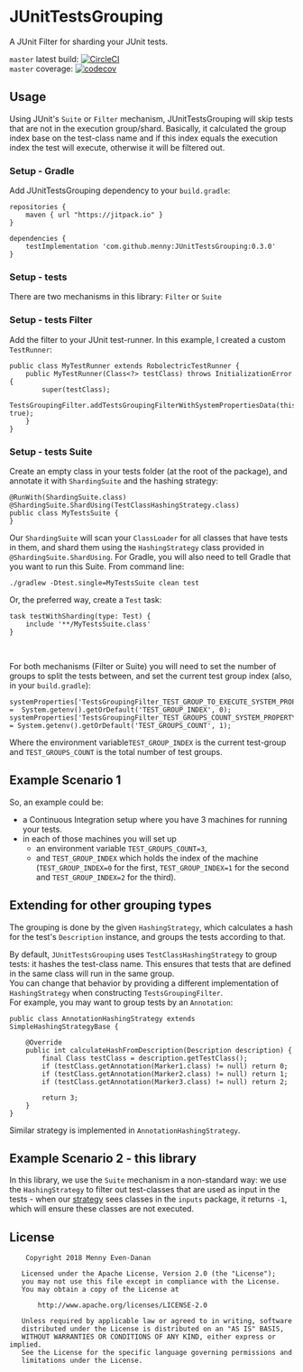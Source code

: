# JUnitTestsGrouping
A JUnit Filter for sharding your JUnit tests.

`master` latest build: [![CircleCI](https://circleci.com/gh/menny/JUnitTestsGrouping/tree/master.svg?style=svg)](https://circleci.com/gh/menny/JUnitTestsGrouping/tree/master)<br/>
`master` coverage: [![codecov](https://codecov.io/gh/menny/JUnitTestsGrouping/branch/master/graph/badge.svg)](https://codecov.io/gh/menny/JUnitTestsGrouping)

## Usage
Using JUnit's `Suite` or `Filter` mechanism, JUnitTestsGrouping will skip tests that are not in the execution group/shard.
Basically, it calculated the group index base on the test-class name and if this index equals the execution index
the test will execute, otherwise it will be filtered out.

### Setup - Gradle
Add JUnitTestsGrouping dependency to your `build.gradle`:
```
repositories {
    maven { url "https://jitpack.io" }
}

dependencies {
    testImplementation 'com.github.menny:JUnitTestsGrouping:0.3.0'
}
```

### Setup - tests
There are two mechanisms in this library: `Filter` or `Suite`

### Setup - tests Filter
Add the filter to your JUnit test-runner. In this example, I created a custom `TestRunner`:
```
public class MyTestRunner extends RobolectricTestRunner {
    public MyTestRunner(Class<?> testClass) throws InitializationError {
        super(testClass);
        TestsGroupingFilter.addTestsGroupingFilterWithSystemPropertiesData(this, true);
    }
}
```

### Setup - tests Suite
Create an empty class in your tests folder (at the root of the package), and annotate it with `ShardingSuite` and the hashing strategy: 
```
@RunWith(ShardingSuite.class)
@ShardingSuite.ShardUsing(TestClassHashingStrategy.class)
public class MyTestsSuite {
}
```
Our `ShardingSuite` will scan your `ClassLoader` for all classes that have tests in them, and shard them using the `HashingStrategy` class
provided in `@ShardingSuite.ShardUsing`.
For Gradle, you will also need to tell Gradle that you want to run this Suite. From command line:
```
./gradlew -Dtest.single=MyTestsSuite clean test
```
Or, the preferred way, create a `Test` task:
```
task testWithSharding(type: Test) {
    include '**/MyTestsSuite.class'
}
```

<br/>

For both mechanisms (Filter or Suite) you will need to set the number of groups to split the tests between, and set the current test group index (also, in your `build.gradle`):
```
systemProperties['TestsGroupingFilter_TEST_GROUP_TO_EXECUTE_SYSTEM_PROPERTY_KEY'] =  System.getenv().getOrDefault('TEST_GROUP_INDEX', 0);
systemProperties['TestsGroupingFilter_TEST_GROUPS_COUNT_SYSTEM_PROPERTY_KEY'] = System.getenv().getOrDefault('TEST_GROUPS_COUNT', 1);
```

Where the environment variable`TEST_GROUP_INDEX` is the current test-group and `TEST_GROUPS_COUNT` is the total number of test groups.

## Example Scenario 1
So, an example could be:

 * a Continuous Integration setup where you have 3 machines for running your tests.
 * in each of those machines you will set up
   * an environment variable `TEST_GROUPS_COUNT=3`,
   * and `TEST_GROUP_INDEX` which holds the index of the machine (`TEST_GROUP_INDEX=0` for the first, `TEST_GROUP_INDEX=1`
for the second and `TEST_GROUP_INDEX=2` for the third).

## Extending for other grouping types
The grouping is done by the given `HashingStrategy`, which calculates a hash for the test's `Description` instance, and groups the tests according to that.

By default, `JUnitTestsGrouping` uses `TestClassHashingStrategy` to group tests: it hashes the test-class name. This ensures that tests that are defined in the same class will run in the same group.<br>
You can change that behavior by providing a different implementation of `HashingStrategy` when constructing `TestsGroupingFilter`.<br>
For example, you may want to group tests by an `Annotation`:
```
public class AnnotationHashingStrategy extends SimpleHashingStrategyBase {

    @Override
    public int calculateHashFromDescription(Description description) {
        final Class testClass = description.getTestClass();
        if (testClass.getAnnotation(Marker1.class) != null) return 0;
        if (testClass.getAnnotation(Marker2.class) != null) return 1;
        if (testClass.getAnnotation(Marker3.class) != null) return 2;
        
        return 3;
    }
}
```


Similar strategy is implemented in `AnnotationHashingStrategy`.

## Example Scenario 2 - this library
In this library, we use the `Suite` mechanism in a non-standard way: we use the `HashingStrategy` to filter out test-classes that are
used as input in the tests - when our [strategy](https://github.com/menny/JUnitTestsGrouping/blob/master/src/test/java/net/evendanan/testgrouping/inputs/TestableHashingStrategy.java)
sees classes in the `inputs` package, it returns `-1`, which will ensure these classes are not executed.


## License
```
    Copyright 2018 Menny Even-Danan

   Licensed under the Apache License, Version 2.0 (the "License");
   you may not use this file except in compliance with the License.
   You may obtain a copy of the License at

       http://www.apache.org/licenses/LICENSE-2.0

   Unless required by applicable law or agreed to in writing, software
   distributed under the License is distributed on an "AS IS" BASIS,
   WITHOUT WARRANTIES OR CONDITIONS OF ANY KIND, either express or implied.
   See the License for the specific language governing permissions and
   limitations under the License.
```
